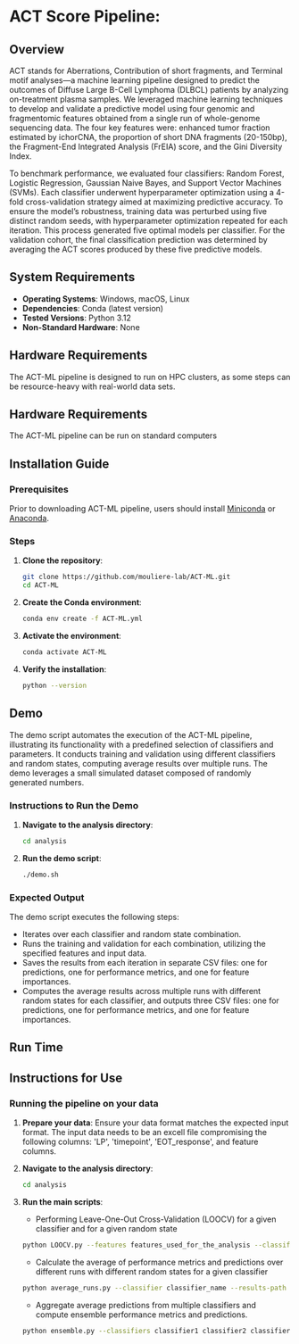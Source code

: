 # ACT Score Pipeline:

## Overview
ACT stands for Aberrations, Contribution of short fragments, and Terminal motif analyses—a machine learning pipeline designed to predict the outcomes of Diffuse Large B-Cell Lymphoma (DLBCL) patients by analyzing on-treatment plasma samples. We leveraged machine learning techniques to develop and validate a predictive model using four genomic and fragmentomic features obtained from a single run of whole-genome sequencing data. The four key features were: enhanced tumor fraction estimated by ichorCNA, the proportion of short DNA fragments (20-150bp), the Fragment-End Integrated Analysis (FrEIA) score, and the Gini Diversity Index.

To benchmark performance, we evaluated four classifiers: Random Forest, Logistic Regression, Gaussian Naive Bayes, and Support Vector Machines (SVMs). Each classifier underwent hyperparameter optimization using a 4-fold cross-validation strategy aimed at maximizing predictive accuracy. To ensure the model’s robustness, training data was perturbed using five distinct random seeds, with hyperparameter optimization repeated for each iteration. This process generated five optimal models per classifier. For the validation cohort, the final classification prediction was determined by averaging the ACT scores produced by these five predictive models.

## System Requirements

- **Operating Systems**: Windows, macOS, Linux
- **Dependencies**: Conda (latest version)
- **Tested Versions**: Python 3.12
- **Non-Standard Hardware**: None

## Hardware Requirements
The ACT-ML pipeline is designed to run on HPC clusters, as some steps can be resource-heavy with real-world data sets.

## Hardware Requirements
The ACT-ML pipeline can be run on standard computers

## Installation Guide

### Prerequisites
Prior to downloading ACT-ML pipeline, users should install [Miniconda](https://docs.conda.io/en/latest/miniconda.html) or [Anaconda](https://docs.anaconda.com/free/anaconda/install/index.html).

### Steps

1. **Clone the repository**:
    ```sh
    git clone https://github.com/mouliere-lab/ACT-ML.git
    cd ACT-ML
    ```
2. **Create the Conda environment**:
    ```sh
    conda env create -f ACT-ML.yml
    ```

3. **Activate the environment**:
    ```sh
    conda activate ACT-ML
    ```
4. **Verify the installation**:
    ```sh
    python --version
    ```

## Demo

The demo script automates the execution of the ACT-ML pipeline, illustrating its functionality with a predefined selection of classifiers and parameters. It conducts training and validation using different classifiers and random states, computing average results over multiple runs. The demo leverages a small simulated dataset composed of randomly generated numbers.

### Instructions to Run the Demo

1. **Navigate to the analysis directory**:
    ```sh
    cd analysis
    ```

2. **Run the demo script**:
    ```sh
    ./demo.sh
    ```

### Expected Output

The demo script executes the following steps:

- Iterates over each classifier and random state combination.
- Runs the training and validation for each combination, utilizing the specified features and input data.
- Saves the results from each iteration in separate CSV files: one for predictions, one for performance metrics, and one for feature importances.
- Computes the average results across multiple runs with different random states for each classifier, and outputs three CSV files: one for predictions, one for performance metrics, and one for feature importances.
  
## Run Time

## Instructions for Use

### Running the pipeline on your data

1. **Prepare your data**: Ensure your data format matches the expected input format. The input data needs to be an excell file compromising the following columns: 'LP', 'timepoint', 'EOT_response', and feature columns.
2. **Navigate to the analysis directory**:
    ```sh
    cd analysis
    ```
3. **Run the main scripts**:
   - Performing Leave-One-Out Cross-Validation (LOOCV) for a given classifier and for a given random state
    ```sh
    python LOOCV.py --features features_used_for_the_analysis --classifier_name classifier_name --input_file_path path/to/your/data.xlsx -- path_to_save_results path/to/save/results --rs random_state --nr_jobs number_of_cores --cv number_of_cv_folds
    ```

   - Calculate the average of performance metrics and predictions over different runs with different random states for a given classifier
    ```sh
    python average_runs.py --classifier classifier_name --results-path path/to/directory/containing/results/ --rs number_of_runs_to_be_averaged
    ```  
   - Aggregate average predictions from multiple classifiers and compute ensemble performance metrics and predictions.
    ```sh
    python ensemble.py --classifiers classifier1 classifier2 classifier3 ... classifier n --classifiers-path path/to/directory/containing/classifiers/results/ --results-path path/to/save/results
    ``` 

